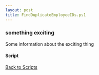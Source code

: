 ```yaml
---
layout: post
title: FindDuplicateEmployeeIDs.ps1
---
```


### something exciting

Some information about the exciting thing

#### Script

<script src="https://gist-it.appspot.com/github.com/BanterBoy/scripts-blog/blob/master/PowerShell/scripts/activeDirectory/FindDuplicateEmployeeIDs.ps1" crossorigin="anonymous"></script>

<a href="/menu/_pages/scripts.html">Back to Scripts</a>
